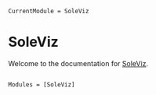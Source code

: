 ```@meta
CurrentModule = SoleViz
```

# SoleViz

Welcome to the documentation for [SoleViz](https://github.com/aclai-lab/SoleViz.jl).

```@index
```

```@autodocs
Modules = [SoleViz]
```
